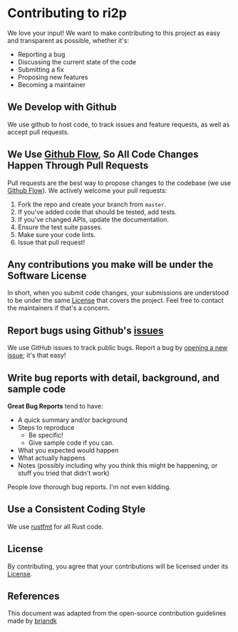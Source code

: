 # Contributing to ri2p

We love your input! We want to make contributing to this project as easy and transparent as possible, whether it's:

- Reporting a bug
- Discussing the current state of the code
- Submitting a fix
- Proposing new features
- Becoming a maintainer

## We Develop with Github

We use github to host code, to track issues and feature requests, as well as accept pull requests.

## We Use [Github Flow](https://docs.github.com/en/get-started/quickstart/github-flow), So All Code Changes Happen Through Pull Requests

Pull requests are the best way to propose changes to the codebase (we use [Github Flow](https://docs.github.com/en/get-started/quickstart/github-flow)). We actively welcome your pull requests:

1. Fork the repo and create your branch from `master`.
2. If you've added code that should be tested, add tests.
3. If you've changed APIs, update the documentation.
4. Ensure the test suite passes.
5. Make sure your code lints.
6. Issue that pull request!

## Any contributions you make will be under the Software License

In short, when you submit code changes, your submissions are understood to be under the same [License](./LICENSE.md) that covers the project. Feel free to contact the maintainers if that's a concern.

## Report bugs using Github's [issues](https://github.com/ChristopherBilg/ri2p/issues)

We use GitHub issues to track public bugs. Report a bug by [opening a new issue](https://github.com/ChristopherBilg/ri2p/issues); it's that easy!

## Write bug reports with detail, background, and sample code

**Great Bug Reports** tend to have:

- A quick summary and/or background
- Steps to reproduce
  - Be specific!
  - Give sample code if you can.
- What you expected would happen
- What actually happens
- Notes (possibly including why you think this might be happening, or stuff you tried that didn't work)

People *love* thorough bug reports. I'm not even kidding.

## Use a Consistent Coding Style

We use [rustfmt](https://github.com/rust-lang/rustfmt) for all Rust code.

## License

By contributing, you agree that your contributions will be licensed under its [License](./LICENSE.md).

## References

This document was adapted from the open-source contribution guidelines made by [briandk](https://gist.github.com/ChristopherBilg/90f2ae79ecb6af5aa138bf0daee26dc1)
